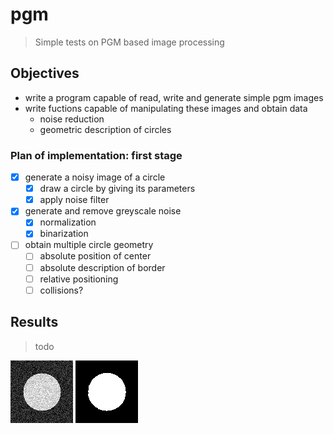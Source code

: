 # pgm
> Simple tests on PGM based image processing

## Objectives

* write a program capable of read, write and generate simple pgm images
* write fuctions capable of manipulating these images and obtain data
  * noise reduction
  * geometric description of circles

### Plan of implementation: first stage
  - [x] generate a noisy image of a circle
    - [x] draw a circle by giving its parameters
    - [x] apply noise filter
  - [x] generate and remove greyscale noise
    - [x] normalization
    - [x] binarization
  - [ ] obtain multiple circle geometry
    - [ ] absolute position of center
    - [ ] absolute description of border
    - [ ] relative positioning
    - [ ] collisions?

## Results
  
  > todo

![Noise generated](gen_noise.png)
![Removed noise](removed_noise.png)
